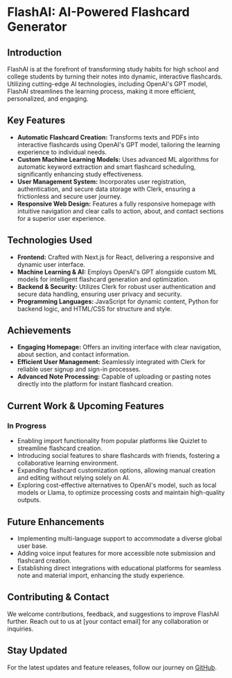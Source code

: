 # FlashAI: AI-Powered Flashcard Generator

## Introduction
FlashAI is at the forefront of transforming study habits for high school and college students by turning their notes into dynamic, interactive flashcards. Utilizing cutting-edge AI technologies, including OpenAI's GPT model, FlashAI streamlines the learning process, making it more efficient, personalized, and engaging.

## Key Features
- **Automatic Flashcard Creation:** Transforms texts and PDFs into interactive flashcards using OpenAI's GPT model, tailoring the learning experience to individual needs.
- **Custom Machine Learning Models:** Uses advanced ML algorithms for automatic keyword extraction and smart flashcard scheduling, significantly enhancing study effectiveness.
- **User Management System:** Incorporates user registration, authentication, and secure data storage with Clerk, ensuring a frictionless and secure user journey.
- **Responsive Web Design:** Features a fully responsive homepage with intuitive navigation and clear calls to action, about, and contact sections for a superior user experience.

## Technologies Used
- **Frontend:** Crafted with Next.js for React, delivering a responsive and dynamic user interface.
- **Machine Learning & AI:** Employs OpenAI's GPT alongside custom ML models for intelligent flashcard generation and optimization.
- **Backend & Security:** Utilizes Clerk for robust user authentication and secure data handling, ensuring user privacy and security.
- **Programming Languages:** JavaScript for dynamic content, Python for backend logic, and HTML/CSS for structure and style.

## Achievements
- **Engaging Homepage:** Offers an inviting interface with clear navigation, about section, and contact information.
- **Efficient User Management:** Seamlessly integrated with Clerk for reliable user signup and sign-in processes.
- **Advanced Note Processing:** Capable of uploading or pasting notes directly into the platform for instant flashcard creation.

## Current Work & Upcoming Features
### In Progress
- Enabling import functionality from popular platforms like Quizlet to streamline flashcard creation.
- Introducing social features to share flashcards with friends, fostering a collaborative learning environment.
- Expanding flashcard customization options, allowing manual creation and editing without relying solely on AI.
- Exploring cost-effective alternatives to OpenAI's model, such as local models or Llama, to optimize processing costs and maintain high-quality outputs.

## Future Enhancements
- Implementing multi-language support to accommodate a diverse global user base.
- Adding voice input features for more accessible note submission and flashcard creation.
- Establishing direct integrations with educational platforms for seamless note and material import, enhancing the study experience.

## Contributing & Contact
We welcome contributions, feedback, and suggestions to improve FlashAI further. Reach out to us at [your contact email] for any collaboration or inquiries.

## Stay Updated
For the latest updates and feature releases, follow our journey on [GitHub](https://github.com/DilrajS/FlashAI).
